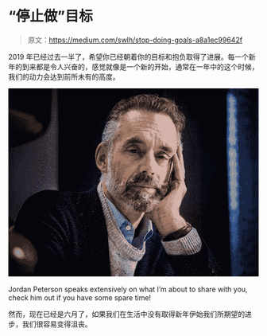 # “停止做”目标

> 原文：<https://medium.com/swlh/stop-doing-goals-a8a1ec99642f>

2019 年已经过去一半了，希望你已经朝着你的目标和抱负取得了进展。每一个新年的到来都是令人兴奋的，感觉就像是一个新的开始，通常在一年中的这个时候，我们的动力会达到前所未有的高度。

![](img/46c6ccc3d5a9b6d99be3fc1e73d0046f.png)

Jordan Peterson speaks extensively on what I’m about to share with you, check him out if you have some spare time!

然而，现在已经是六月了，如果我们在生活中没有取得新年伊始我们所期望的进步，我们很容易变得沮丧。